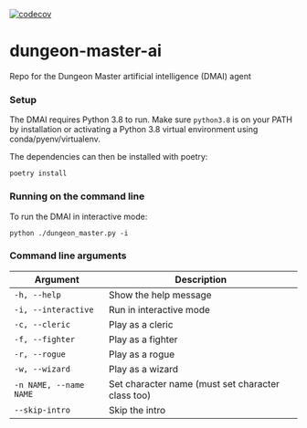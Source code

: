[![codecov](https://codecov.io/gh/katie-codes-io/dungeon-master-ai/branch/main/graph/badge.svg?token=Q1M90K0HL5)](https://codecov.io/gh/katie-codes-io/dungeon-master-ai)

# dungeon-master-ai
Repo for the Dungeon Master artificial intelligence (DMAI) agent

### Setup
The DMAI requires Python 3.8 to run. Make sure `python3.8` is on your PATH by installation or activating a Python 3.8 virtual environment using conda/pyenv/virtualenv.

The dependencies can then be installed with poetry:

`poetry install`

### Running on the command line
To run the DMAI in interactive mode:

`python ./dungeon_master.py -i`

### Command line arguments

|Argument                |Description                                      |
|------------------------|-------------------------------------------------|
|`-h, --help`            |Show the help message                            |
|`-i, --interactive`     |Run in interactive mode                          |
|`-c, --cleric`          |Play as a cleric                                 |
|`-f, --fighter`         |Play as a fighter                                |
|`-r, --rogue`           |Play as a rogue                                  |
|`-w, --wizard`          |Play as a wizard                                 |
|`-n NAME, --name NAME`  |Set character name (must set character class too)|
|`--skip-intro`          |Skip the intro                                   |